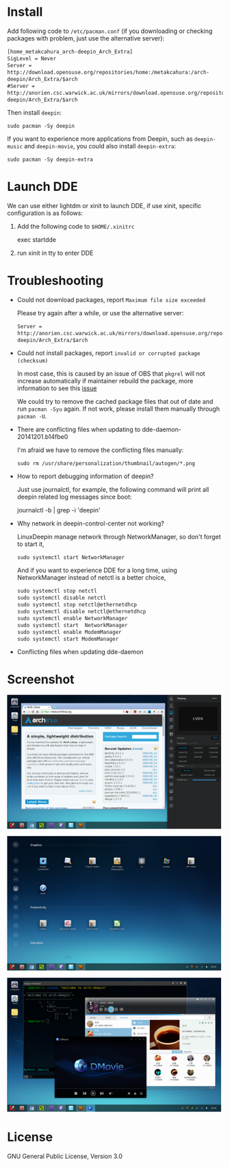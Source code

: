 # Install

Add following code to `/etc/pacman.conf` (if you downloading or
checking packages with problem, just use the alternative server):

    [home_metakcahura_arch-deepin_Arch_Extra]
    SigLevel = Never
    Server = http://download.opensuse.org/repositories/home:/metakcahura:/arch-deepin/Arch_Extra/$arch
    #Server = http://anorien.csc.warwick.ac.uk/mirrors/download.opensuse.org/repositories/home:/metakcahura:/arch-deepin/Arch_Extra/$arch

Then install `deepin`:
    
    sudo pacman -Sy deepin
  
If you want to experience more applications from Deepin, such as
`deepin-music` and `deepin-movie`, you could also install
`deepin-extra`:

    sudo pacman -Sy deepin-extra
  
# Launch DDE

  We can use either lightdm or xinit to launch DDE, if use xinit,
  specific configuration is as follows:
  
  1. Add the following code to `$HOME/.xinitrc`
  
     exec startdde
        
  2. run xinit in tty to enter DDE

# Troubleshooting

  - Could not download packages, report `Maximum file size exceeded`
  
    Please try again after a while, or use the alternative server:
    
        Server = http://anorien.csc.warwick.ac.uk/mirrors/download.opensuse.org/repositories/home:/metakcahura:/arch-deepin/Arch_Extra/$arch

  - Could not install packages, report `invalid or corrupted package (checksum)`
  
    In most case, this is caused by an issue of OBS that `pkgrel` will
    not increase automatically if maintainer rebuild the package, more
    information to see this [issue](https://github.com/fasheng/arch-deepin/issues/54)
    
    We could try to remove the cached package files that out of date
    and run `pacman -Syu` again. If not work, please install them
    manually through `pacman -U`.
    
  - There are conflicting files when updating to dde-daemon-20141201.b14fbe0
  
    I'm afraid we have to remove the conflicting files manually:
    
        sudo rm /usr/share/personalization/thumbnail/autogen/*.png
  
  - How to report debugging information of deepin?
    
    Just use journalctl, for example, the following command will
    print all deepin related log messages since boot:

       journalctl -b | grep -i 'deepin'
  
  - Why network in deepin-control-center not working?
  
    LinuxDeepin manage network through NetworkManager, so don't
    forget to start it,
     
        sudo systemctl start NetworkManager
     
    And if you want to experience DDE for a long time, using
    NetworkManager instead of netctl is a better choice,
     
        sudo systemctl stop netctl
        sudo systemctl disable netctl
        sudo systemctl stop netctl@ethernetdhcp
        sudo systemctl disable netctl@ethernetdhcp
        sudo systemctl enable NetworkManager
        sudo systemctl start  NetworkManager
        sudo systemctl enable ModemManager
        sudo systemctl start ModemManager

  - Conflicting files when updating dde-daemon


# Screenshot

<img src="./screenshot/dde_2014.1_01.png"
width=500/>

<img src="./screenshot/dde_2014.1_02.png"
width=500/>

<img src="./screenshot/dde_2014.1_03.png"
width=500/>

# License

GNU General Public License, Version 3.0
